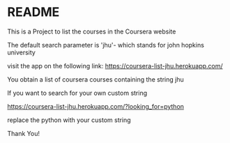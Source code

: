 # README

This is a Project to list the courses in the Coursera website

The default search parameter is 'jhu'- which stands for john hopkins university

visit the app on the following link:
 https://coursera-list-jhu.herokuapp.com/
 
You obtain a list of coursera courses containing the string jhu

If you want to search for your own custom string

https://coursera-list-jhu.herokuapp.com/?looking_for=python

replace the python with your custom string

Thank You!
